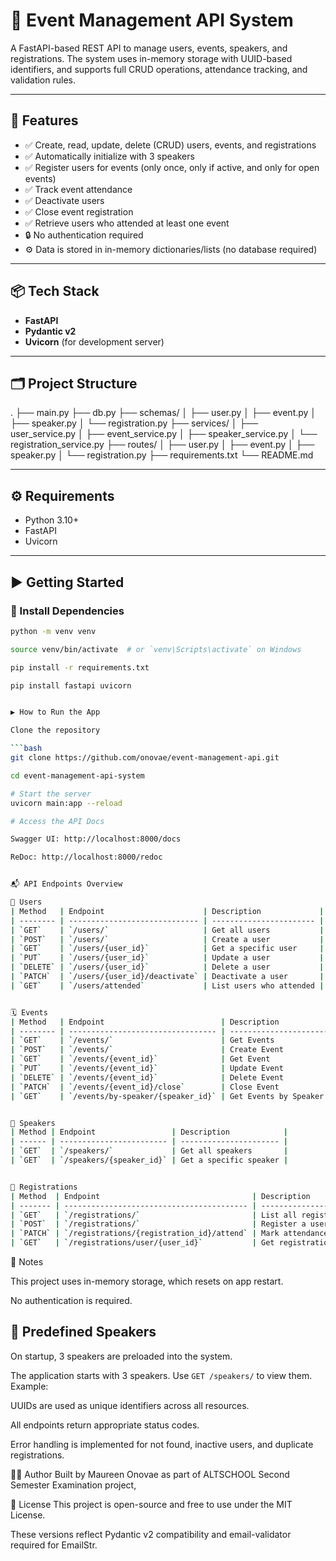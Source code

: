 # 📘 Event Management API System

A FastAPI-based REST API to manage users, events, speakers, and registrations. The system uses in-memory storage with UUID-based identifiers, and supports full CRUD operations, attendance tracking, and validation rules.

---

## 🚀 Features

- ✅ Create, read, update, delete (CRUD) users, events, and registrations
- ✅ Automatically initialize with 3 speakers
- ✅ Register users for events (only once, only if active, and only for open events)
- ✅ Track event attendance
- ✅ Deactivate users
- ✅ Close event registration
- ✅ Retrieve users who attended at least one event
- 🔒 No authentication required
- ⚙️ Data is stored in in-memory dictionaries/lists (no database required)

---

## 📦 Tech Stack

- **FastAPI**
- **Pydantic v2**
- **Uvicorn** (for development server)

---

## 🗂️ Project Structure

.
├── main.py
├── db.py
├── schemas/
│ ├── user.py
│ ├── event.py
│ ├── speaker.py
│ └── registration.py
├── services/
│ ├── user_service.py
│ ├── event_service.py
│ ├── speaker_service.py
│ └── registration_service.py
├── routes/
│ ├── user.py
│ ├── event.py
│ ├── speaker.py
│ └── registration.py
├── requirements.txt
└── README.md

---

## ⚙️ Requirements

- Python 3.10+
- FastAPI
- Uvicorn

---

## ▶️ Getting Started

### 🔧 Install Dependencies

```bash
python -m venv venv

source venv/bin/activate  # or `venv\Scripts\activate` on Windows

pip install -r requirements.txt

pip install fastapi uvicorn


▶️ How to Run the App

Clone the repository

```bash
git clone https://github.com/onovae/event-management-api.git

cd event-management-api-system

# Start the server
uvicorn main:app --reload

# Access the API Docs

Swagger UI: http://localhost:8000/docs

ReDoc: http://localhost:8000/redoc


📬 API Endpoints Overview

👤 Users
| Method   | Endpoint                      | Description             |
| -------- | ----------------------------- | ----------------------- |
| `GET`    | `/users/`                     | Get all users           |
| `POST`   | `/users/`                     | Create a user           |
| `GET`    | `/users/{user_id}`            | Get a specific user     |
| `PUT`    | `/users/{user_id}`            | Update a user           |
| `DELETE` | `/users/{user_id}`            | Delete a user           |
| `PATCH`  | `/users/{user_id}/deactivate` | Deactivate a user       |
| `GET`    | `/users/attended`             | List users who attended |


🗓️ Events
| Method   | Endpoint                          | Description              |
| -------- | --------------------------------- | ------------------------ |
| `GET`    | `/events/`                        | Get Events               |
| `POST`   | `/events/`                        | Create Event             |
| `GET`    | `/events/{event_id}`              | Get Event                |
| `PUT`    | `/events/{event_id}`              | Update Event             |
| `DELETE` | `/events/{event_id}`              | Delete Event             |
| `PATCH`  | `/events/{event_id}/close`        | Close Event              |
| `GET`    | `/events/by-speaker/{speaker_id}` | Get Events by Speaker |


🎤 Speakers
| Method | Endpoint                 | Description            |
| ------ | ------------------------ | ---------------------- |
| `GET`  | `/speakers/`             | Get all speakers       |
| `GET`  | `/speakers/{speaker_id}` | Get a specific speaker |


📝 Registrations
| Method  | Endpoint                                  | Description                  |
| ------- | ----------------------------------------- | ---------------------------- |
| `GET`   | `/registrations/`                         | List all registrations       |
| `POST`  | `/registrations/`                         | Register a user for an event |
| `PATCH` | `/registrations/{registration_id}/attend` | Mark attendance              |
| `GET`   | `/registrations/user/{user_id}`           | Get registrations for a user |

```

📎 Notes

This project uses in-memory storage, which resets on app restart.

No authentication is required.

## 🎤 Predefined Speakers

On startup, 3 speakers are preloaded into the system.

The application starts with 3 speakers. Use `GET /speakers/` to view them. Example:

UUIDs are used as unique identifiers across all resources.

All endpoints return appropriate status codes.

Error handling is implemented for not found, inactive users, and duplicate registrations.

🧑‍💻 Author
Built by Maureen Onovae as part of ALTSCHOOL Second Semester Examination project,

📄 License
This project is open-source and free to use under the MIT License.



These versions reflect Pydantic v2 compatibility and email-validator required for EmailStr.



